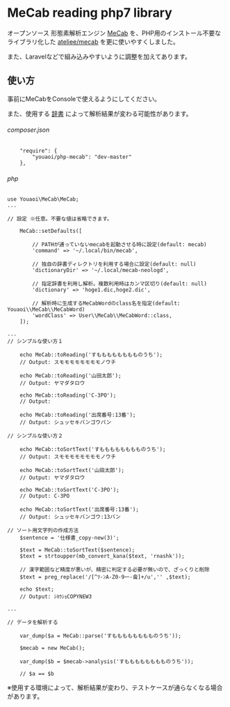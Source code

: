 # MeCab reading php7 library
オープンソース 形態素解析エンジン [MeCab](http://taku910.github.io/mecab/) を、PHP用のインストール不要なライブラリ化した [ateliee/mecab](https://github.com/ateliee/mecab) を更に使いやすくしました。

また、Laravelなどで組み込みやすいように調整を加えてあります。

## 使い方
事前にMeCabをConsoleで使えるようにしてください。

また、使用する [辞書](https://github.com/neologd/mecab-ipadic-neologd) によって解析結果が変わる可能性があります。

###### composer.json
```
    "require": {
        "youaoi/php-mecab": "dev-master"
    },
```

###### php
```
use Youaoi\MeCab\MeCab;
...

// 設定 ※任意。不要な値は省略できます。

    MeCab::setDefaults([
    
        // PATHが通っていないmecabを起動させる時に設定(default: mecab)
        'command' => '~/.local/bin/mecab',
         
        // 独自の辞書ディレクトリを利用する場合に設定(default: null)
        'dictionaryDir' => '~/.local/mecab-neologd',
        
        // 指定辞書を利用し解析。複数利用時はカンマ区切り(default: null)
        'dictionary' => 'hoge1.dic,hoge2.dic',
        
        // 解析時に生成するMeCabWordのclass名を指定(default: Youaoi\\MeCab\\MeCabWord)
        'wordClass' => User\\MeCab\\MeCabWord::class,
    ]);

...
// シンプルな使い方１

    echo MeCab::toReading('すもももももももものうち');
    // Output: スモモモモモモモモノウチ
    
    echo MeCab::toReading('山田太郎');
    // Output: ヤマダタロウ
    
    echo MeCab::toReading('C-3PO');
    // Output: 
    
    echo MeCab::toReading('出席番号:13番');
    // Output: シュッセキバンゴウバン

// シンプルな使い方２

    echo MeCab::toSortText('すもももももももものうち');
    // Output: スモモモモモモモモノウチ
    
    echo MeCab::toSortText('山田太郎');
    // Output: ヤマダタロウ
    
    echo MeCab::toSortText('C-3PO');
    // Output: C-3PO
    
    echo MeCab::toSortText('出席番号:13番');
    // Output: シュッセキバンゴウ:13バン

// ソート用文字列の作成方法
    $sentence = '仕様書_copy-new(3)';

    $text = MeCab::toSortText($sentence);
    $text = strtoupper(mb_convert_kana($text, 'rnashk'));

    // 漢字範囲など精度が悪いが、精密に判定する必要が無いので、ざっくりと削除
    $text = preg_replace('/[^ｦ-ﾝA-Z0-9一-龠]+/u','' ,$text);
    
    echo $text;
    // Output: ｼﾖｳｼｮCOPYNEW3

... 

// データを解析する

    var_dump($a = MeCab::parse('すもももももももものうち'));
    
    $mecab = new MeCab();
    
    var_dump($b = $mecab->analysis('すもももももももものうち'));
    
    // $a == $b

```

※使用する環境によって、解析結果が変わり、テストケースが通らなくなる場合があります。
